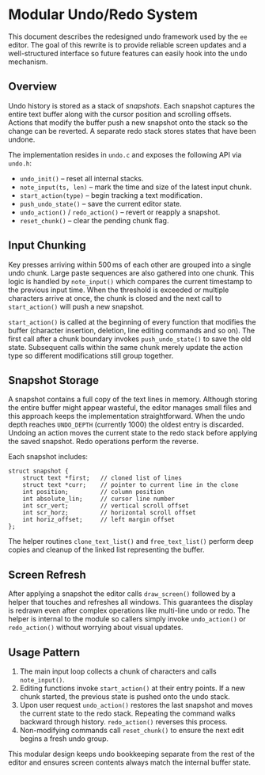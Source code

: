 # Modular Undo/Redo System

This document describes the redesigned undo framework used by the `ee` editor.
The goal of this rewrite is to provide reliable screen updates and a
well-structured interface so future features can easily hook into the undo
mechanism.

## Overview

Undo history is stored as a stack of *snapshots*.  Each snapshot captures the
entire text buffer along with the cursor position and scrolling offsets.
Actions that modify the buffer push a new snapshot onto the stack so the change
can be reverted.  A separate redo stack stores states that have been undone.

The implementation resides in `undo.c` and exposes the following API via
`undo.h`:

- `undo_init()` – reset all internal stacks.
- `note_input(ts, len)` – mark the time and size of the latest input chunk.
- `start_action(type)` – begin tracking a text modification.
- `push_undo_state()` – save the current editor state.
- `undo_action()` / `redo_action()` – revert or reapply a snapshot.
- `reset_chunk()` – clear the pending chunk flag.

## Input Chunking

Key presses arriving within 500 ms of each other are grouped into a single undo
chunk.  Large paste sequences are also gathered into one chunk.  This logic is
handled by `note_input()` which compares the current timestamp to the previous
input time.  When the threshold is exceeded or multiple characters arrive at
once, the chunk is closed and the next call to `start_action()` will push a new
snapshot.

`start_action()` is called at the beginning of every function that modifies the
buffer (character insertion, deletion, line editing commands and so on).  The
first call after a chunk boundary invokes `push_undo_state()` to save the old
state.  Subsequent calls within the same chunk merely update the action type so
different modifications still group together.

## Snapshot Storage

A snapshot contains a full copy of the text lines in memory.  Although storing
the entire buffer might appear wasteful, the editor manages small files and this
approach keeps the implementation straightforward.  When the undo depth reaches
`UNDO_DEPTH` (currently 1000) the oldest entry is discarded.  Undoing an action
moves the current state to the redo stack before applying the saved snapshot.
Redo operations perform the reverse.

Each snapshot includes:

```
struct snapshot {
    struct text *first;   // cloned list of lines
    struct text *curr;    // pointer to current line in the clone
    int position;         // column position
    int absolute_lin;     // cursor line number
    int scr_vert;         // vertical scroll offset
    int scr_horz;         // horizontal scroll offset
    int horiz_offset;     // left margin offset
};
```

The helper routines `clone_text_list()` and `free_text_list()` perform deep
copies and cleanup of the linked list representing the buffer.

## Screen Refresh

After applying a snapshot the editor calls `draw_screen()` followed by a helper
that touches and refreshes all windows.  This guarantees the display is
redrawn even after complex operations like multi-line undo or redo.  The helper
is internal to the module so callers simply invoke `undo_action()` or
`redo_action()` without worrying about visual updates.

## Usage Pattern

1. The main input loop collects a chunk of characters and calls `note_input()`. 
2. Editing functions invoke `start_action()` at their entry points.  If a new
   chunk started, the previous state is pushed onto the undo stack.
3. Upon user request `undo_action()` restores the last snapshot and moves the
   current state to the redo stack.  Repeating the command walks backward
   through history.  `redo_action()` reverses this process.
4. Non-modifying commands call `reset_chunk()` to ensure the next edit begins a
   fresh undo group.

This modular design keeps undo bookkeeping separate from the rest of the editor
and ensures screen contents always match the internal buffer state.
